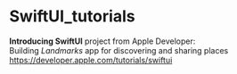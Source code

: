 # SwiftUI_tutorials

<b>Introducing SwiftUI</b> project from Apple Developer: </br>
Building <i>Landmarks</i> app for discovering and sharing places </br>
https://developer.apple.com/tutorials/swiftui
